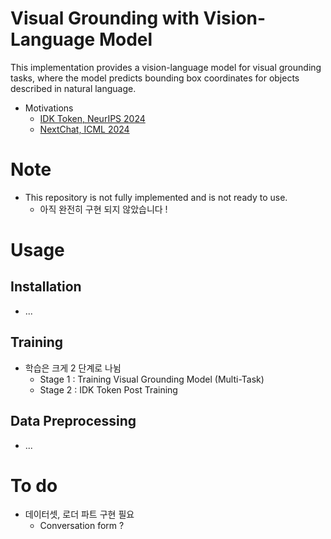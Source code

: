 # Visual Grounding with Vision-Language Model
This implementation provides a vision-language model for visual grounding tasks, where the model predicts bounding box coordinates for objects described in natural language.
- Motivations
  - [IDK Token, NeurIPS 2024](https://arxiv.org/pdf/2412.06676)
  - [NextChat, ICML 2024](https://next-chatv.github.io/)

# Note
- This repository is not fully implemented and is not ready to use.
  - 아직 완전히 구현 되지 않았습니다 !

# Usage
## Installation
- ...
## Training
- 학습은 크게 2 단계로 나뉨
  - Stage 1 : Training Visual Grounding Model (Multi-Task)
  - Stage 2 : IDK Token Post Training
## Data Preprocessing
- ...

# To do
- 데이터셋, 로더 파트 구현 필요
  - Conversation form ?
